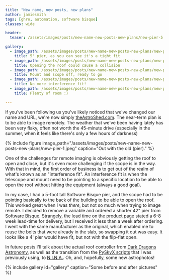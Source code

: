 ```yaml
---
title: "New name, new posts, new plans"
author: jamiesmith
tags: [ghro, automation, software bisque]
classes: wide

header:
  teaser: /assets/images/posts/new-name-new-posts-new-plans/new-pier-5.jpeg

gallery:
  - image_path: /assets/images/posts/new-name-new-posts-new-plans/new-pier-1.jpeg
    title: 5' pier, as you can see it's a tight fit
  - image_path: /assets/images/posts/new-name-new-posts-new-plans/new-pier-2.jpeg
    title: Opening the roof could cause a collision
  - image_path: /assets/images/posts/new-name-new-posts-new-plans/new-pier-3.jpeg
    title: Mount and scope off, ready to go
  - image_path: /assets/images/posts/new-name-new-posts-new-plans/new-pier-4.jpeg
    title: No more interference fit!
  - image_path: /assets/images/posts/new-name-new-posts-new-plans/new-pier-5.jpeg
    title: Plenty of room :)

---
```


If you've been following us you've likely noticed that we've changed our name
and URL, we're now simply [theAstroShed.com](https://www.theAstroShed.com). The 
near-term plan is to be able to image remotely.  The weather that we've been
having lately has been very flaky, often not worth the 45-minute drive
(especially in the summer, when it feels like there's only a few hours of
darkness)

{%
  include figure image_path="/assets/images/posts/new-name-new-posts-new-plans/new-pier-1.jpeg"
  caption="Out with the old (pier)."
%}

<!--more-->

One of the challenges for remote imaging is obviously getting the roof to open
and close, but it's even more challenging if the scope is in the way. With that
in mind, the first order of business is to get out of the realm of what's known
as an "interference fit". An interference fit is when the telescope and mount
need to be pointing to a specific location to be able to open the roof without
hitting the equipment (always a good goal).

In my case, I had a 5-foot tall Software Bisque pier, and the scope had to be
pointing basically to the back of the building to be able to open the roof. This
worked great when I was *there*, but not so much when trying to image remote. I
decided to remove a variable and ordered a shorter 42" pier from [Software
Bisque](https://www.bisque.com/). Strangely, the lead time on the [product
page](https://www.bisque.com/product/mx-pier/) stated a 6-8 week lead-time for
delivery, but I received it less than a week after ordering. I went with the
same manufacturer as the original, which enabled me to reuse the bolts that were
already in the slab, so swapping it out was easy. It looks like a 4' pier would have
fit, but not with the flip-flat open.

In future posts I'll talk about the actual roof controller from 
[Dark Dragons Astronomy](https://darkdragonsastro.com), as well as the transition from the [PySkyX
scripts](https://github.com/jamiesmith/astrophotography/blob/master/PySkyX/run-target-guided.py)
that I was previously using, to [N.I.N.A.](https://nighttime-imaging.eu). Oh,
and, hopefully, some new astrophotos!

{% include gallery id="gallery" caption="Some before and after pictures" %}

